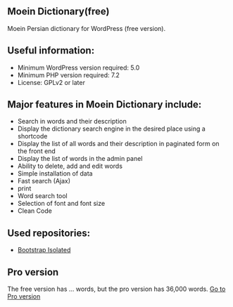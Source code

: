 ## Moein Dictionary(free)
Moein Persian dictionary for WordPress (free version).
 
## Useful information:
* Minimum WordPress version required: 5.0
* Minimum PHP version required: 7.2
* License: GPLv2 or later

## Major features in Moein Dictionary include:
* Search in words and their description
* Display the dictionary search engine in the desired place using a shortcode
* Display the list of all words and their description in paginated form on the front end
* Display the list of words in the admin panel
* Ability to delete, add and edit words
* Simple installation of data
* Fast search (Ajax)
* print
* Word search tool
* Selection of font and font size
* Clean Code

## Used repositories:
* [Bootstrap Isolated](https://github.com/x3rud/bootstrap-iso)

## Pro version
The free version has ... words, but the pro version has 36,000 words. [Go to Pro version](https://www.zhaket.com/web/moien-farhang-plugin)
